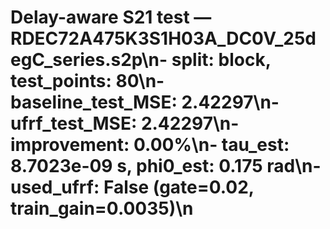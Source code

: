 # Delay-aware S21 test — RDEC72A475K3S1H03A_DC0V_25degC_series.s2p\n- split: block, test_points: 80\n- baseline_test_MSE: 2.42297\n- ufrf_test_MSE: 2.42297\n- improvement: 0.00%\n- tau_est: 8.7023e-09 s, phi0_est: 0.175 rad\n- used_ufrf: False (gate=0.02, train_gain=0.0035)\n